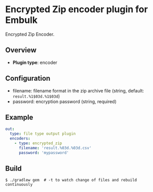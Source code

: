 # Encrypted Zip encoder plugin for Embulk

Encrypted Zip Encoder.

## Overview

* **Plugin type**: encoder

## Configuration

- filename: filename format in the zip archive file (string, default: `result.%1$03d.%1$03d`)
- password: encryption password (string, required)

## Example

```yaml
out:
  type: file type output plugin
  encoders:
    - type: encrypted_zip
      filename: 'result.%03d.%03d.csv'
      password: 'mypassword'
```


## Build

```
$ ./gradlew gem  # -t to watch change of files and rebuild continuously
```
